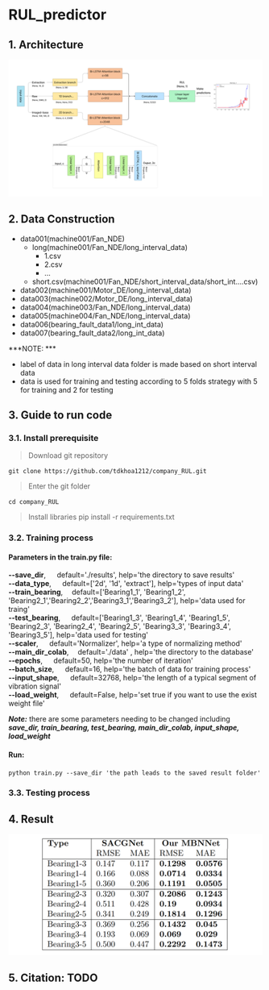 # RUL_predictor

## 1. Architecture
![plot](./images/architecture.png)
## 2. Data Construction
- data001(machine001/Fan_NDE)
    - long(machine001/Fan_NDE/long_interval_data)
        - 1.csv
        - 2.csv
        - ...
    - short.csv(machine001/Fan_NDE/short_interval_data/short_int....csv)
- data002(machine001/Motor_DE/long_interval_data)
- data003(machine002/Motor_DE/long_interval_data)
- data004(machine003/Fan_NDE/long_interval_data)
- data005(machine004/Fan_NDE/long_interval_data)
- data006(bearing_fault_data1/long_int_data)
- data007(bearing_fault_data2/long_int_data) </br>

***NOTE: *** 
- label of data in long interval data folder is made based on short interval data
- data is used for training and testing according to 5 folds strategy with 5 for training and 2 for testing
## 3. Guide to run code
### 3.1. Install prerequisite
> Download git repository

    git clone https://github.com/tdkhoa1212/company_RUL.git

>Enter the git folder

    cd company_RUL

>Install libraries
    pip install -r requirements.txt
### 3.2. Training process
#### Parameters in the train.py file: 
**--save_dir**,     &emsp;  default='./results', help='the directory to save results'<br/>
**--data_type**,    &emsp;  default=['2d', '1d', 'extract'], help='types of input data'<br/>
**--train_bearing**,&emsp;  default=['Bearing1_1', 'Bearing1_2', 'Bearing2_1','Bearing2_2','Bearing3_1','Bearing3_2'], help='data used for traing'<br/>
**--test_bearing**, &emsp;  default=['Bearing1_3', 'Bearing1_4', 'Bearing1_5', 'Bearing2_3', 'Bearing2_4', 'Bearing2_5', 'Bearing3_3', 'Bearing3_4', 'Bearing3_5'], help='data used for testing'<br/>
**--scaler**,       &emsp;  default='Normalizer', help='a type of normalizing method'<br/>
**--main_dir_colab**,&emsp; default='./data' , help='the directory to the database'<br/>
**--epochs**,       &emsp;  default=50, help='the number of iteration'<br/>
**--batch_size**,   &emsp;  default=16, help='the batch of data for training process'<br/>
**--input_shape**,  &emsp;  default=32768, help='the length of a typical segment of vibration signal'<br/>
**--load_weight**,  &emsp;  default=False, help='set true if you want to use the exist weight file'<br/>

***__Note__:*** there are some parameters needing to be changed including ***save_dir, train_bearing, test_bearing, main_dir_colab, input_shape, load_weight***
#### Run:
    python train.py --save_dir 'the path leads to the saved result folder' 
### 3.3. Testing process
## 4. Result
![plot](./images/result.png)
## 5. Citation: TODO
